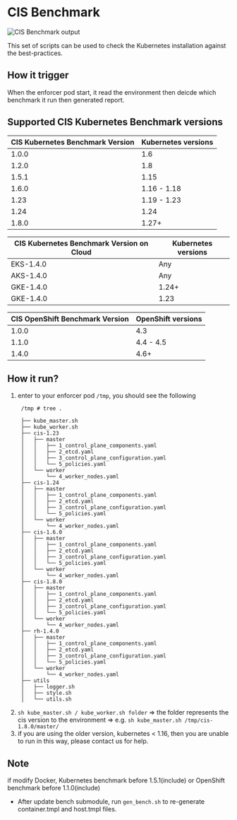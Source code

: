 # CIS Benchmark

![CIS Benchmark output](https://raw.githubusercontent.com/neuvector/kubernetes-cis-benchmark/master/bench.png "CIS Benchmark output")

This set of scripts can be used to check the Kubernetes installation against the best-practices.


## How it trigger
When the enforcer pod start, it read the environment then deicde which benchmark it run then generated report.

## Supported CIS Kubernetes Benchmark versions
| CIS Kubernetes Benchmark Version | Kubernetes versions |
|---|---|
| 1.0.0 | 1.6 |
| 1.2.0 | 1.8 |
| 1.5.1 | 1.15 |
| 1.6.0 | 1.16 - 1.18 |
| 1.23 | 1.19 - 1.23 |
| 1.24 | 1.24 |
| 1.8.0 | 1.27+ |

| CIS Kubernetes Benchmark Version on Cloud| Kubernetes versions |
|---|---|
| EKS-1.4.0 | Any |
| AKS-1.4.0 | Any |
| GKE-1.4.0 | 1.24+ |
| GKE-1.4.0 | 1.23 |

| CIS OpenShift Benchmark Version | OpenShift versions |
|---|---|
| 1.0.0 | 4.3 |
| 1.1.0 | 4.4 - 4.5 |
| 1.4.0 | 4.6+ |

## How it run?
1. enter to your enforcer pod ```/tmp```, you should see the following
   ``` shell
    /tmp # tree .

    ├── kube_master.sh
    ├── kube_worker.sh
    ├── cis-1.23
    │   ├── master
    │   │   ├── 1_control_plane_components.yaml
    │   │   ├── 2_etcd.yaml
    │   │   ├── 3_control_plane_configuration.yaml
    │   │   └── 5_policies.yaml
    │   └── worker
    │       └── 4_worker_nodes.yaml
    ├── cis-1.24
    │   ├── master
    │   │   ├── 1_control_plane_components.yaml
    │   │   ├── 2_etcd.yaml
    │   │   ├── 3_control_plane_configuration.yaml
    │   │   └── 5_policies.yaml
    │   └── worker
    │       └── 4_worker_nodes.yaml
    ├── cis-1.6.0
    │   ├── master
    │   │   ├── 1_control_plane_components.yaml
    │   │   ├── 2_etcd.yaml
    │   │   ├── 3_control_plane_configuration.yaml
    │   │   └── 5_policies.yaml
    │   └── worker
    │       └── 4_worker_nodes.yaml
    ├── cis-1.8.0
    │   ├── master
    │   │   ├── 1_control_plane_components.yaml
    │   │   ├── 2_etcd.yaml
    │   │   ├── 3_control_plane_configuration.yaml
    │   │   └── 5_policies.yaml
    │   └── worker
    │       └── 4_worker_nodes.yaml
    ├── rh-1.4.0
    │   ├── master
    │   │   ├── 1_control_plane_components.yaml
    │   │   ├── 2_etcd.yaml
    │   │   ├── 3_control_plane_configuration.yaml
    │   │   └── 5_policies.yaml
    │   └── worker
    │       └── 4_worker_nodes.yaml
    ├── utils
    │   ├── logger.sh
    │   ├── style.sh
    │   └── utils.sh
   ```
2. ```sh kube_master.sh / kube_worker.sh folder``` => the folder represents the cis version to the environment => e.g. ```sh kube_master.sh /tmp/cis-1.8.0/master/```
3. if you are using the older version, kubernetes < 1.16, then you are unable to run in this way, please contact us for help.

## Note
if modify Docker, Kubernetes benchmark before 1.5.1(include) or OpenShift benchmark before 1.1.0(include)
- After update bench submodule, run ```gen_bench.sh``` to re-generate container.tmpl and host.tmpl files.

